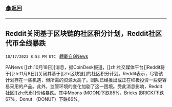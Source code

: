###  [:house:返回](README.md)
---


## Reddit关闭基于区块链的社区积分计划，Reddit社区代币全线暴跌
`10/17/2023 8:53 PM UTC ` [轉載自GNews](https://gnews.org/articles/1846700)

PANews [[zh:10月18日]]消息，据CoinDesk报道，[[zh:社交媒体平台]]Reddit将于[[zh:11月8日]]关闭其基于[[zh:区块链]]的社区积分计划。Reddit表示，尽管该计划存在一些机遇，但所需的资源太高了。团队已经推出或正在积极投资一些更容易采用的产品。此外，监管环境的变化加剧了这一困境。受此消息影响，Reddit社区[[zh:代币]]价格暴跌。其中Moons (MOON)下跌85%，Bricks (BRICK)下跌67%，Donut （DONUT）下跌66%。
